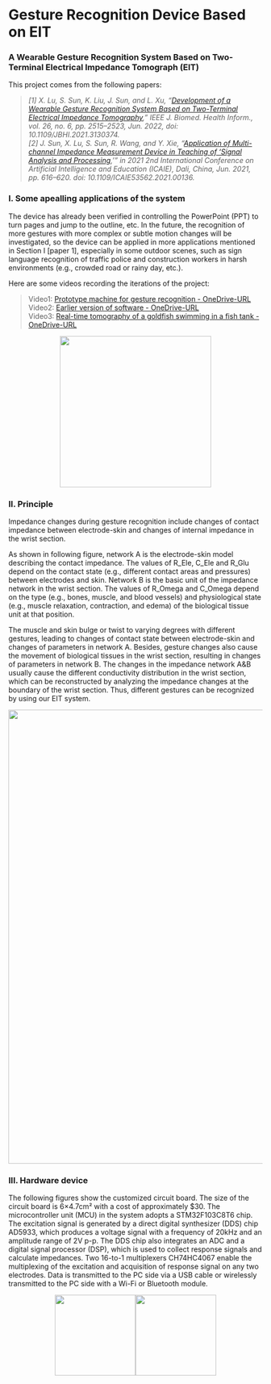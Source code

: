 # Gesture Recognition Device Based on EIT
### A Wearable Gesture Recognition System Based on Two-Terminal Electrical Impedance Tomograph (EIT)

This project comes from the following papers:  
>*[1] X. Lu, S. Sun, K. Liu, J. Sun, and L. Xu, “[Development of a Wearable Gesture Recognition System Based on Two-Terminal Electrical Impedance Tomography](https://ieeexplore.ieee.org/document/9626614),” IEEE J. Biomed. Health Inform., vol. 26, no. 6, pp. 2515–2523, Jun. 2022, doi: 10.1109/JBHI.2021.3130374.*  
>*[2] J. Sun, X. Lu, S. Sun, R. Wang, and Y. Xie, “[Application of Multi-channel Impedance Measurement Device in Teaching of ‘Signal Analysis and Processing](https://ieeexplore.ieee.org/document/9534540),’” in 2021 2nd International Conference on Artificial Intelligence and Education (ICAIE), Dali, China, Jun. 2021, pp. 616–620. doi: 10.1109/ICAIE53562.2021.00136.*

### I. Some apealling applications of the system

The device has already been verified in controlling the PowerPoint (PPT) to turn pages and jump to the outline, etc. In the future, the recognition of more gestures with more complex or subtle motion changes will be investigated, so the device can be applied in more applications mentioned in Section I [paper 1], especially in some outdoor scenes, such as sign language recognition of traffic police and construction workers in harsh environments (e.g., crowded road or rainy day, etc.).

Here are some videos recording the iterations of the project:

>Video1: [Prototype machine for gesture recognition - OneDrive-URL](https://1drv.ms/v/s!AoDu4pj-D_jahTKplk3McKVSprLi)  
>Video2: [Earlier version of software - OneDrive-URL](https://1drv.ms/v/s!AoDu4pj-D_jahTFtp_ern4QVN0ie)  
>Video3: [Real-time tomography of a goldfish swimming in a fish tank - OneDrive-URL](https://1drv.ms/v/s!AoDu4pj-D_jahTPuGWQtVpk2pLBI)  

<div align=center>
    <img src="https://github.com/Peng0703/Lus-Gesture-Recognition-Device/blob/main/Pics/the%20real-time%20tomographic%20images%20of%20a%20goldfish%20swimming%20in%20a%20fish%20tank.png" height="300">  
</div>
    
### II. Principle
Impedance changes during gesture recognition include changes of contact impedance between electrode-skin and changes of internal impedance in the wrist section.

As shown in following figure, network A is the electrode-skin model describing the contact impedance. The values of R_Ele, C_Ele and R_Glu depend on the contact state (e.g., different contact areas and pressures) between electrodes and skin. Network B is the basic unit of the impedance network in the wrist section. The values of R_Omega and C_Omega depend on the type (e.g., bones, muscle, and blood vessels) and physiological state (e.g., muscle relaxation, contraction, and edema) of the biological tissue unit at that position.

The muscle and skin bulge or twist to varying degrees with different gestures, leading to changes of contact state between electrode-skin and changes of parameters in network A. Besides, gesture changes also cause the movement of biological tissues in the wrist section, resulting in changes of parameters in network B. The changes in the impedance network A&B usually cause the different conductivity distribution in the wrist section, which can be reconstructed by analyzing the impedance changes at the boundary of the wrist section. Thus, different gestures can be recognized by using our EIT system.

<div align=center>
  <img src="https://github.com/Peng0703/Lu-s-Gesture-Recognition-Device/blob/main/Pics/principle.png" width="900px">
</div>

### III. Hardware device

The following figures show the customized circuit board. The size of the circuit board is 6×4.7cm² with a cost of approximately $30. The microcontroller unit (MCU) in the system adopts a STM32F103C8T6 chip. The excitation signal is generated by a direct digital synthesizer (DDS) chip AD5933, which produces a voltage signal with a frequency of 20kHz and an amplitude range of 2V p-p. The DDS chip also integrates an ADC and a digital signal processor (DSP), which is used to collect response signals and calculate impedances. Two 16-to-1 multiplexers CH74HC4067 enable the multiplexing of the excitation and acquisition of response signal on any two electrodes. Data is transmitted to the PC side via a USB cable or wirelessly transmitted to the PC side with a Wi-Fi or Bluetooth module. 

<div align=center>
  <img src="https://github.com/Peng0703/Lu-s-Gesture-Recognition-Device/blob/main/Pics/hardware_device.png" height="160"><img src="https://github.com/Peng0703/Lu-s-Gesture-Recognition-Device/blob/main/Pics/hardware%20structure.png" height="160">
</div>

